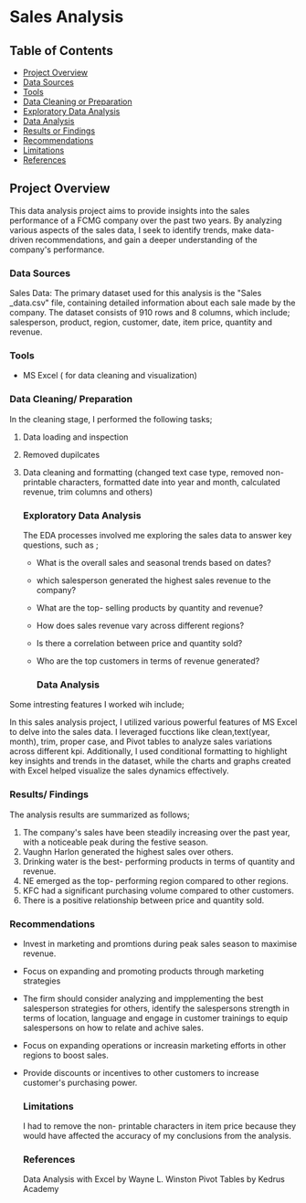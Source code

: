 # Sales Analysis

## Table of Contents

- [Project Overview](#project-overview)
- [Data Sources](#data-sources)
- [Tools](#tools)
- [Data Cleaning or Preparation](#data-cleaning-preparation)
- [Exploratory Data Analysis](#exploratory-data-analysis)
- [Data Analysis](#data-analysis)
- [Results or Findings](#results-findings)
- [Recommendations](#recommendations)
- [Limitations](#limitations)
- [References](#references)
 
## Project Overview

This data analysis project aims to provide insights into the sales performance of a FCMG company over the past two years. By analyzing various aspects of the sales data, I seek to identify trends, make data- driven recommendations, and gain a deeper understanding of the company's performance. 

### Data Sources
Sales Data: The primary dataset used for this analysis is the "Sales _data.csv" file, containing detailed information about each sale made by the company. The dataset consists of 910 rows and 8 columns, which include; salesperson, product, region, customer, date,  item price, quantity and revenue. 

### Tools
- MS Excel ( for data cleaning and visualization)

### Data Cleaning/ Preparation
In the cleaning stage, I performed the following tasks;
1. Data loading and inspection
2. Removed dupilcates
3. Data cleaning and formatting (changed text case type, removed non- printable characters, formatted date into year and month, calculated revenue, trim columns and others)

   ### Exploratory Data Analysis

   The EDA processes involved me exploring the sales data to answer key questions, such as ;

   - What is the overall sales and seasonal trends based on dates?
   -  which salesperson generated the highest sales revenue to the company?
   - What are the top- selling products by quantity and revenue?
   - How does sales revenue vary across different regions?
   - Is there a correlation between price and quantity sold?
   - Who are the top customers in terms of revenue generated?
  
     ### Data Analysis
Some intresting features I worked wih include;

In this sales analysis project, I utilized various powerful features of MS Excel to delve into the sales data. I leveraged fucctions like clean,text(year, month), trim, proper case,  and Pivot tables to analyze sales variations across different kpi.  Additionally, I used conditional formatting to highlight key insights and trends in the dataset, while the charts and graphs created with Excel helped visualize the sales dynamics effectively. 

 ### Results/ Findings

 The analysis results are summarized as follows;
 1. The company's sales have been steadily increasing over the past year, with a noticeable peak during the festive season.
 2. Vaughn Harlon generated the highest sales over others.
 3. Drinking water is the best- performing products in terms of quantity and revenue.
 4.  NE emerged as the top- performing region compared to other regions.
 5. KFC had a significant purchasing volume compared to other customers.
 6. There is a positive relationship between price and quantity sold. 

  ### Recommendations

  - Invest in marketing and promtions during peak sales season to maximise revenue.
  - Focus on expanding and promoting products through marketing strategies 
  - The firm should consider analyzing and impplementing the best salesperson strategies for others, identify the salespersons strength in terms of location, language and engage in customer trainings to equip salespersons on how to relate and achive sales.
  - Focus on expanding operations or increasin marketing efforts in other regions to boost sales.
  - Provide discounts or incentives to other customers to increase customer's purchasing power.

    ### Limitations

    I had to remove the non- printable characters in item price because they would have affected the accuracy of my conclusions from the analysis.

    ### References

    Data Analysis with Excel by Wayne L. Winston
    Pivot Tables by Kedrus Academy


     
